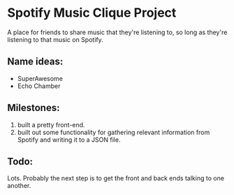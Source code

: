 # Spotify Music Clique Project
A place for friends to share music that they're listening to, so long as they're listening to that music on Spotify.

## Name ideas:
* SuperAwesome
* Echo Chamber

## Milestones:
1. built a pretty front-end.
2. built out some functionality for gathering relevant information from Spotify and writing it to a JSON file.

## Todo:
Lots. Probably the next step is to get the front and back ends talking to one another.